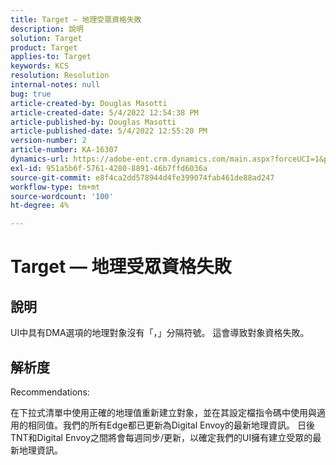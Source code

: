 ```yaml
---
title: Target — 地理受眾資格失敗
description: 說明
solution: Target
product: Target
applies-to: Target
keywords: KCS
resolution: Resolution
internal-notes: null
bug: true
article-created-by: Douglas Masotti
article-created-date: 5/4/2022 12:54:38 PM
article-published-by: Douglas Masotti
article-published-date: 5/4/2022 12:55:20 PM
version-number: 2
article-number: KA-16307
dynamics-url: https://adobe-ent.crm.dynamics.com/main.aspx?forceUCI=1&pagetype=entityrecord&etn=knowledgearticle&id=0a1d1459-a9cb-ec11-a7b6-6045bd00d7cd
exl-id: 951a5b6f-5761-4280-8891-46b7ffd6036a
source-git-commit: e8f4ca2dd578944d4fe399074fab461de88ad247
workflow-type: tm+mt
source-wordcount: '100'
ht-degree: 4%

---
```


# Target — 地理受眾資格失敗

## 說明


UI中具有DMA選項的地理對象沒有「，」分隔符號。 這會導致對象資格失敗。


## 解析度


Recommendations:

在下拉式清單中使用正確的地理值重新建立對象，並在其設定檔指令碼中使用與適用的相同值。我們的所有Edge都已更新為Digital Envoy的最新地理資訊。 日後TNT和Digital Envoy之間將會每週同步/更新，以確定我們的UI擁有建立受眾的最新地理資訊。
